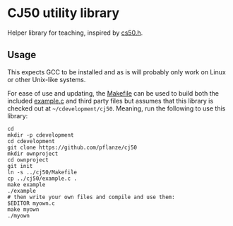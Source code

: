 # CJ50 utility library

Helper library for teaching, inspired by [cs50.h](https://github.com/cs50/libcs50).

## Usage

This expects GCC to be installed and as is will probably only work on Linux or other Unix-like systems.

For ease of use and updating, the [Makefile](Makefile) can be used to build both the included [example.c](example.c) and third party files but assumes that this library is checked out at `~/cdevelopment/cj50`. Meaning, run the following to use this library:

    cd
    mkdir -p cdevelopment
    cd cdevelopment
    git clone https://github.com/pflanze/cj50
    mkdir ownproject
    cd ownproject
    git init
    ln -s ../cj50/Makefile
    cp ../cj50/example.c .
    make example
    ./example
    # then write your own files and compile and use them:
    $EDITOR myown.c
    make myown
    ./myown

